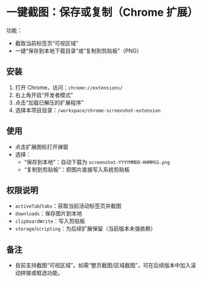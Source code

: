 # 一键截图：保存或复制（Chrome 扩展）

功能：
- 截取当前标签页“可视区域”
- 一键“保存到本地下载目录”或“复制到剪贴板”（PNG）

## 安装
1. 打开 Chrome，访问：`chrome://extensions/`
2. 右上角开启“开发者模式”
3. 点击“加载已解压的扩展程序”
4. 选择本项目目录：`/workspace/chrome-screenshot-extension`

## 使用
- 点击扩展图标打开弹窗
- 选择：
  - “保存到本地”：自动下载为 `screenshot-YYYYMMDD-HHMMSS.png`
  - “复制到剪贴板”：把图片直接写入系统剪贴板

## 权限说明
- `activeTab`/`tabs`：获取当前活动标签页并截图
- `downloads`：保存图片到本地
- `clipboardWrite`：写入剪贴板
- `storage`/`scripting`：为后续扩展保留（当前版本未强依赖）

## 备注
- 目前支持截图“可视区域”。如需“整页截图/区域截图”，可在后续版本中加入滚动拼接或框选功能。